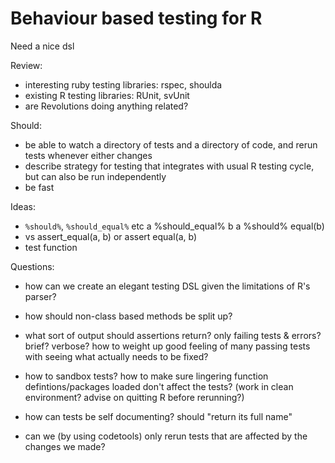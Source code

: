 Behaviour based testing for R
==============================

Need a nice dsl

Review: 

  * interesting ruby testing libraries: rspec, shoulda
  * existing R testing libraries: RUnit, svUnit
  * are Revolutions doing anything related?
  
Should:

* be able to watch a directory of tests and a directory of code, and rerun tests whenever either changes
* describe strategy for testing that integrates with usual R testing cycle, but can also be run independently
* be fast
  
Ideas:

* `%should%`, `%should_equal%` etc
      a %should_equal% b
      a %should% equal(b)
* vs assert_equal(a, b) or assert equal(a, b)
* test function
      
Questions:

* how can we create an elegant testing DSL given the limitations of R's parser?

* how should non-class based methods be split up?

* what sort of output should assertions return? only failing tests & errors? brief? verbose?  how to weight up good feeling of many passing tests with seeing what actually needs to be fixed?

* how to sandbox tests?  how to make sure lingering function defintions/packages loaded don't affect the tests?  (work in clean environment?  advise on quitting R before rerunning?)

* how can tests be self documenting?   should "return its full name"

* can we (by using codetools) only rerun tests that are affected by the changes we made?